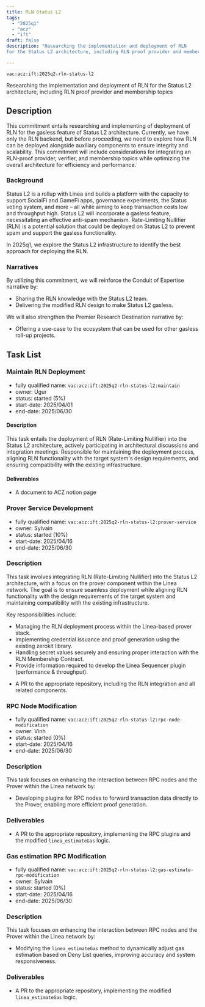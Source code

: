 ```yaml
---
title: RLN Status L2
tags:
  - "2025q1"
  - "acz"
  - "ift"
draft: false
description: "Researching the implementation and deployment of RLN 
for the Status L2 architecture, including RLN proof provider and membership topics"

---
```


`vac:acz:ift:2025q2-rln-status-l2`

Researching the implementation and deployment of RLN 
for the Status L2 architecture, including RLN proof provider and membership topics
## Description
This commitment entails researching and implementing of deployment of RLN 
for the gasless feature of Status L2 architecture. 
Currently, we have only the RLN backend, but before proceeding, 
we need to explore how RLN can be deployed alongside auxiliary components 
to ensure integrity and scalability. 
This commitment will include considerations for integrating an RLN-proof provider, 
verifier, and membership topics while optimizing the overall architecture for efficiency and performance. 

### Background
Status L2 is a rollup with Linea and builds a platform with the capacity 
to support SocialFi and GameFi apps, governance experiments, the Status voting system, and more
 – all while aiming to keep transaction costs low and throughput high. 
Status L2 will incorporate a gasless feature, necessitating an effective anti-spam mechanism. 
Rate-Limiting Nullifier (RLN) is a potential solution that could be deployed on Status L2 
to prevent spam and support the gasless functionality. 

In 2025q1, we explore the Status L2 infrastructure to 
identify the best approach for deploying the RLN. 

### Narratives
 By utilizing this commitment, we will reinforce the Conduit of Expertise narrative by:
* Sharing the RLN knowledge with the Status L2 team.
* Delivering the modified RLN design to make Status L2 gasless. 

We will also strengthen the Premier Research Destination narrative by:
* Offering a use-case to the ecosystem that can be used for other gasless roll-up projects.  

## Task List

### Maintain RLN Deployment

* fully qualified name: `vac:acz:ift:2025q2-rln-status-l2:maintain`
* owner: Ugur
* status: started (5%)
* start-date: 2025/04/01
* end-date: 2025/06/30

#### Description 

This task entails the deployment of RLN (Rate-Limiting Nullifier) into the Status L2 architecture, 
actively participating in architectural discussions and integration meetings. 
Responsible for maintaining the deployment process, aligning RLN functionality 
with the target system's design requirements, and ensuring compatibility 
with the existing infrastructure. 

#### Deliverables 

* A document to ACZ notion page

### Prover Service Development

* fully qualified name: `vac:acz:ift:2025q2-rln-status-l2:prover-service`
* owner: Sylvain
* status: started (10%)
* start-date: 2025/04/16
* end-date: 2025/06/30

### Description

This task involves integrating RLN (Rate-Limiting Nullifier) into the Status L2 architecture, 
with a focus on the prover component within the Linea network. 
The goal is to ensure seamless deployment while aligning RLN functionality with the design requirements 
of the target system and maintaining compatibility with the existing infrastructure.

Key responsibilities include:
- Managing the RLN deployment process within the Linea-based prover stack.
- Implementing credential issuance and proof generation using the existing zerokit library.
- Handling secret values securely and ensuring proper interaction with the RLN Membership Contract.
- Provide information required to develop the Linea Sequencer plugin (performance & throughput).

* A PR to the appropriate repository, including the RLN integration and all related components.

### RPC Node Modification

* fully qualified name: `vac:acz:ift:2025q2-rln-status-l2:rpc-node-modification`
* owner: Vinh
* status: started (0%)
* start-date: 2025/04/16
* end-date: 2025/06/30

### Description

This task focuses on enhancing the interaction between RPC nodes and the Prover within the Linea network by:
- Developing plugins for RPC nodes to forward transaction data directly to the Prover, 
enabling more efficient proof generation.

### Deliverables

* A PR to the appropriate repository, implementing the RPC plugins and the modified `linea_estimateGas` logic.

### Gas estimation RPC Modification

* fully qualified name: `vac:acz:ift:2025q2-rln-status-l2:gas-estimate-rpc-modification`
* owner: Sylvain
* status: started (0%)
* start-date: 2025/04/16
* end-date: 2025/06/30

### Description

This task focuses on enhancing the interaction between RPC nodes and the Prover within the Linea network by:
- Modifying the `linea_estimateGas` method to dynamically adjust gas estimation based on Deny List queries,
  improving accuracy and system responsiveness.

### Deliverables

* A PR to the appropriate repository, implementing the modified `linea_estimateGas` logic.
